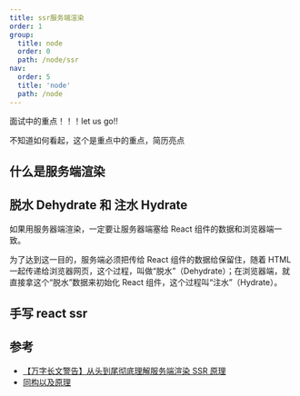 ```yaml
---
title: ssr服务端渲染
order: 1
group:
  title: node
  order: 0
  path: /node/ssr
nav:
  order: 5
  title: 'node'
  path: /node
---
```


面试中的重点！！！let us go!!

不知道如何看起，这个是重点中的重点，简历亮点

## 什么是服务端渲染

## 脱水 Dehydrate 和 注水 Hydrate

如果用服务器端渲染，一定要让服务器端塞给 React 组件的数据和浏览器端一致。

为了达到这一目的，服务端必须把传给 React 组件的数据给保留住，随着 HTML 一起传递给浏览器网页，这个过程，叫做“脱水”（Dehydrate）；在浏览器端，就直接拿这个“脱水”数据来初始化 React 组件，这个过程叫“注水”（Hydrate）。

## 手写 react ssr

## 参考

- [【万字长文警告】从头到尾彻底理解服务端渲染 SSR 原理](https://juejin.cn/post/6856321751115431944)
- [同构以及原理](https://hejialianghe.gitee.io/projectPractice/isomorphism.html#_1-1-%E8%AE%A4%E8%AF%86%E5%90%8C%E6%9E%84)
